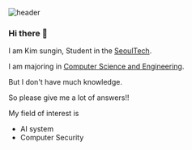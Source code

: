 ![header](https://cdn.pixabay.com/photo/2022/03/08/18/30/bird-7056310_1280.png)

### Hi there 👋

I am Kim sungin, Student in the [SeoulTech](https://www.seoultech.ac.kr/).

I am majoring in [Computer Science and Engineering](https://computer.seoultech.ac.kr/).

But I don't have much knowledge.

So please give me a lot of answers!!


My field of interest is
- AI system
- Computer Security